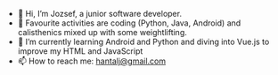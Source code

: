 - 👋 Hi, I’m Jozsef, a junior software developer.
- 👀 Favourite activities are coding (Python, Java, Android) and calisthenics mixed up with some weightlifting.
- 🌱 I’m currently learning Android and Python and diving into Vue.js to improve my HTML and JavaScript
- 📫 How to reach me: hantalj@gmail.com

<!---
hantalj/hantalj is a ✨ special ✨ repository because its `README.md` (this file) appears on your GitHub profile.
You can click the Preview link to take a look at your changes.
--->
